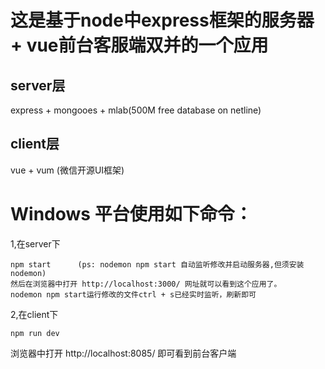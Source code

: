 # 这是基于node中express框架的服务器 + vue前台客服端双并的一个应用

## server层
express + mongooes + mlab(500M free database on netline)

## client层
vue + vum (微信开源UI框架)

# Windows 平台使用如下命令：

1,在server下
```
npm start      (ps: nodemon npm start 自动监听修改并启动服务器,但须安装nodemon)
然后在浏览器中打开 http://localhost:3000/ 网址就可以看到这个应用了。
nodemon npm start运行修改的文件ctrl + s已经实时监听，刷新即可
```
2,在client下
```
npm run dev  
```
浏览器中打开 http://localhost:8085/ 即可看到前台客户端
